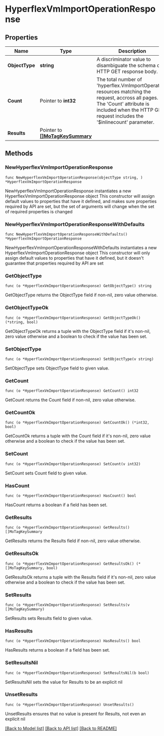 # HyperflexVmImportOperationResponse

## Properties

Name | Type | Description | Notes
------------ | ------------- | ------------- | -------------
**ObjectType** | **string** | A discriminator value to disambiguate the schema of a HTTP GET response body. | 
**Count** | Pointer to **int32** | The total number of &#39;hyperflex.VmImportOperation&#39; resources matching the request, accross all pages. The &#39;Count&#39; attribute is included when the HTTP GET request includes the &#39;$inlinecount&#39; parameter. | [optional] 
**Results** | Pointer to [**[]MoTagKeySummary**](MoTagKeySummary.md) |  | [optional] 

## Methods

### NewHyperflexVmImportOperationResponse

`func NewHyperflexVmImportOperationResponse(objectType string, ) *HyperflexVmImportOperationResponse`

NewHyperflexVmImportOperationResponse instantiates a new HyperflexVmImportOperationResponse object
This constructor will assign default values to properties that have it defined,
and makes sure properties required by API are set, but the set of arguments
will change when the set of required properties is changed

### NewHyperflexVmImportOperationResponseWithDefaults

`func NewHyperflexVmImportOperationResponseWithDefaults() *HyperflexVmImportOperationResponse`

NewHyperflexVmImportOperationResponseWithDefaults instantiates a new HyperflexVmImportOperationResponse object
This constructor will only assign default values to properties that have it defined,
but it doesn't guarantee that properties required by API are set

### GetObjectType

`func (o *HyperflexVmImportOperationResponse) GetObjectType() string`

GetObjectType returns the ObjectType field if non-nil, zero value otherwise.

### GetObjectTypeOk

`func (o *HyperflexVmImportOperationResponse) GetObjectTypeOk() (*string, bool)`

GetObjectTypeOk returns a tuple with the ObjectType field if it's non-nil, zero value otherwise
and a boolean to check if the value has been set.

### SetObjectType

`func (o *HyperflexVmImportOperationResponse) SetObjectType(v string)`

SetObjectType sets ObjectType field to given value.


### GetCount

`func (o *HyperflexVmImportOperationResponse) GetCount() int32`

GetCount returns the Count field if non-nil, zero value otherwise.

### GetCountOk

`func (o *HyperflexVmImportOperationResponse) GetCountOk() (*int32, bool)`

GetCountOk returns a tuple with the Count field if it's non-nil, zero value otherwise
and a boolean to check if the value has been set.

### SetCount

`func (o *HyperflexVmImportOperationResponse) SetCount(v int32)`

SetCount sets Count field to given value.

### HasCount

`func (o *HyperflexVmImportOperationResponse) HasCount() bool`

HasCount returns a boolean if a field has been set.

### GetResults

`func (o *HyperflexVmImportOperationResponse) GetResults() []MoTagKeySummary`

GetResults returns the Results field if non-nil, zero value otherwise.

### GetResultsOk

`func (o *HyperflexVmImportOperationResponse) GetResultsOk() (*[]MoTagKeySummary, bool)`

GetResultsOk returns a tuple with the Results field if it's non-nil, zero value otherwise
and a boolean to check if the value has been set.

### SetResults

`func (o *HyperflexVmImportOperationResponse) SetResults(v []MoTagKeySummary)`

SetResults sets Results field to given value.

### HasResults

`func (o *HyperflexVmImportOperationResponse) HasResults() bool`

HasResults returns a boolean if a field has been set.

### SetResultsNil

`func (o *HyperflexVmImportOperationResponse) SetResultsNil(b bool)`

 SetResultsNil sets the value for Results to be an explicit nil

### UnsetResults
`func (o *HyperflexVmImportOperationResponse) UnsetResults()`

UnsetResults ensures that no value is present for Results, not even an explicit nil

[[Back to Model list]](../README.md#documentation-for-models) [[Back to API list]](../README.md#documentation-for-api-endpoints) [[Back to README]](../README.md)


